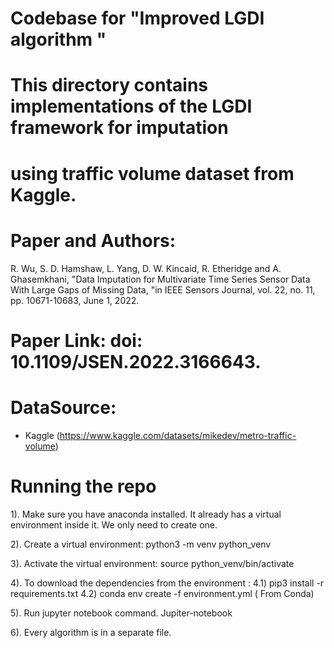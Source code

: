 # Codebase for "Improved LGDI algorithm "
# This directory contains implementations of the LGDI framework for imputation
# using traffic volume dataset from Kaggle.

# Paper and Authors: 
R. Wu, S. D. Hamshaw, L. Yang, D. W. Kincaid, R. Etheridge and A. Ghasemkhani, 
"Data Imputation for Multivariate Time Series Sensor Data With Large Gaps of Missing Data,
"in IEEE Sensors Journal, vol. 22, no. 11, pp. 10671-10683, 
June 1, 2022.
 
# Paper Link: doi: 10.1109/JSEN.2022.3166643.

#  DataSource:
- Kaggle (https://www.kaggle.com/datasets/mikedev/metro-traffic-volume)


# Running the repo
1). Make sure you have anaconda installed. It already has a virtual environment inside it. We only need to create one.


2). Create a virtual environment:
python3 -m venv python_venv


3). Activate the virtual environment:
source python_venv/bin/activate

4). To download the dependencies from the environment :
    4.1) pip3 install -r requirements.txt
    4.2) conda env create -f environment.yml ( From Conda)


5). Run jupyter notebook command.
Jupiter-notebook


6). Every algorithm is in a separate file.
